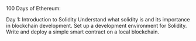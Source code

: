 100 Days of Ethereum:

Day 1: Introduction to Solidity
Understand what solidity is and its importance in blockchain development.
Set up a development environment for Solidity.
Write and deploy a simple smart contract on a local blockchain.
